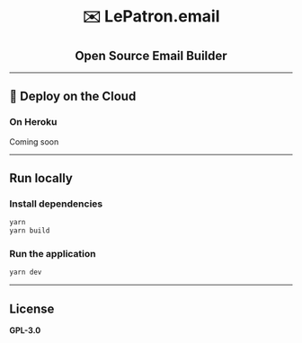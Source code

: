 <h1 align="center">✉️ LePatron.email</h1>
<h2 align="center">Open Source Email Builder</h2>

---

## 🚀 Deploy on the Cloud

### On Heroku

Coming soon

---

## Run locally

###  Install dependencies

```bash
yarn
yarn build
```

### Run the application

```bash
yarn dev
```

---

## License

**GPL-3.0**
